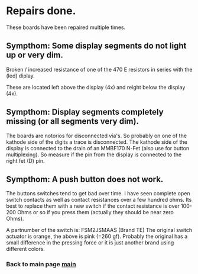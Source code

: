 # Repairs done.

These boards have been repaired multiple times.

## Sympthom: Some display segments do not light up or very dim.

Broken / increased resistance of one of the 470 E resistors in series with the
 (led) diplay.

These are located left above the display (4x) and reight below the display (4x).

## Sympthom: Display segments completely missing (or all segments very dim).

The boards are notorios for disconnected via's. So probably on one of the
 kathode side of the digits a trace is disconnected. The kathode side of the
 display is connected to the drain of an MMBF170 N-Fet (also use for button
 multiplexing).
So measure if the pin from the display is connected to the right fet (D) pin.

## Sympthom: A push button does not work.

The buttons switches tend to get bad over time. I have seen complete open
 switch contacts as well as contact resistances over a few hundred ohms.
Its best to replace them with a new switch if the contact resistance is over
 100-200 Ohms or so if you press them (actually they should be near zero Ohms).

A partnumber of the switch is:  FSM2JSMAAS (Brand TE)
The original switch actuator is orange, the above is pink (=260 gf). Probably
 the original has a small difference in the pressing force or it is just
 another brand using different colors.

### Back to main page [main](../../readme.md)